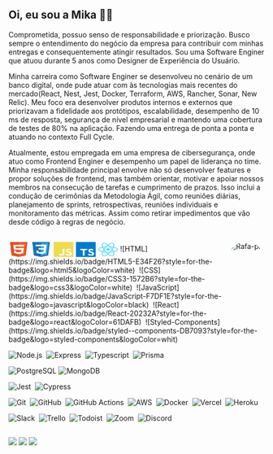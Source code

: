 ## Oi, eu sou a Mika 👨‍🚀
Comprometida, possuo senso de responsabilidade e priorização. Busco sempre o entendimento do negócio da empresa para contribuir com minhas entregas e consequentemente atingir resultados. Sou uma Software Enginer que atuou durante 5 anos como Designer de Experiência do Usuário.

Minha carreira como Software Enginer se desenvolveu no cenário de um banco digital, onde pude atuar com às tecnologias mais recentes do mercado(React, Nest, Jest, Docker, Terraform, AWS, Rancher, Sonar, New Relic). Meu foco era desenvolver produtos internos e externos que priorizavam a fidelidade aos protótipos, escalabilidade, desempenho de 10 ms de resposta, segurança de nível empresarial e mantendo uma cobertura de testes de 80% na aplicação. Fazendo uma entrega de ponta a ponta e atuando no contexto Full Cycle.

Atualmente, estou empregada em uma empresa de cibersegurança, onde atuo como Frontend Enginer e desempenho um papel de liderança no time. Minha responsabilidade principal envolve não só desenvolver features e propor soluções de frontend, mas também orientar, motivar e apoiar nossos membros na consecução de tarefas e cumprimento de prazos. Isso inclui a condução de cerimônias da Metodologia Ágil, como reuniões diárias, planejamento de sprints, retrospectivas, reuniões individuais e monitoramento das métricas. Assim como retirar impedimentos que vão desde código à regras de negócio.

<div style="display: inline_block"><br>
  <img align="center" alt="Rafa-HTML" height="30" width="40" src="https://raw.githubusercontent.com/devicons/devicon/master/icons/html5/html5-original.svg">
  <img align="center" alt="Rafa-CSS" height="30" width="40" src="https://raw.githubusercontent.com/devicons/devicon/master/icons/css3/css3-original.svg">
  <img align="center" alt="Rafa-Js" height="30" width="40" src="https://raw.githubusercontent.com/devicons/devicon/master/icons/javascript/javascript-plain.svg">
  <img align="center" alt="Rafa-Ts" height="30" width="40" src="https://raw.githubusercontent.com/devicons/devicon/master/icons/typescript/typescript-plain.svg">
  <img align="center" alt="Rafa-React" height="30" width="40" src="https://raw.githubusercontent.com/devicons/devicon/master/icons/react/react-original.svg">
  <img align="right" alt="Rafa-pic" height="150" style="border-radius:50px;" src="https://encrypted-tbn0.gstatic.com/images?q=tbn:ANd9GcSRZMjJ-KahMmqPKylPk407NJQLYhQa0C9D3bvSYF3NXb09XKepTVN9VvZkC3ukUwqRHy8&usqp=CAU?width=676&height=676">
  ![HTML](https://img.shields.io/badge/HTML5-E34F26?style=for-the-badge&logo=html5&logoColor=white)&nbsp;
![CSS](https://img.shields.io/badge/CSS3-1572B6?style=for-the-badge&logo=css3&logoColor=white)&nbsp;
![JavaScript](https://img.shields.io/badge/JavaScript-F7DF1E?style=for-the-badge&logo=javascript&logoColor=black)&nbsp;
![React](https://img.shields.io/badge/React-20232A?style=for-the-badge&logo=react&logoColor=61DAFB)&nbsp;
![Styled-Components](https://img.shields.io/badge/styled--components-DB7093?style=for-the-badge&logo=styled-components&logoColor=whit)&nbsp; <br>

![Node.js](https://img.shields.io/badge/Node.js-43853D?style=for-the-badge&logo=node.js&logoColor=white)&nbsp;
![Express](https://img.shields.io/badge/Express.js-404D59?style=for-the-badge)&nbsp;
![Typescript](https://img.shields.io/badge/TypeScript-007ACC?style=for-the-badge&logo=typescript&logoColor=white)&nbsp;
![Prisma](https://img.shields.io/badge/Prisma-3982CE?style=for-the-badge&logo=Prisma&logoColor=white)&nbsp; <br>

![PostgreSQL](https://img.shields.io/badge/PostgreSQL-316192?style=for-the-badge&logo=postgresql&logoColor=white)
![MongoDB](https://img.shields.io/badge/MongoDB-4EA94B?style=for-the-badge&logo=mongodb&logoColor=white) <br>

![Jest](https://img.shields.io/badge/Jest-323330?style=for-the-badge&logo=Jest&logoColor=white)&nbsp;
![Cypress](https://img.shields.io/badge/Cypress-000000?style=for-the-badge&logo=cypress&logoColor=white)&nbsp; <br>
  
![Git](https://img.shields.io/badge/GIT-E44C30?style=for-the-badge&logo=git&logoColor=white)&nbsp;
![GitHub](https://img.shields.io/badge/GitHub-100000?style=for-the-badge&logo=github&logoColor=white)&nbsp;
![GitHub Actions](https://img.shields.io/badge/GitHub_Actions-2088FF?style=for-the-badge&logo=github-actions&logoColor=white)&nbsp;
![AWS](https://img.shields.io/badge/Amazon_AWS-232F3E?style=for-the-badge&logo=amazon-aws&logoColor=white)&nbsp;
![Docker](https://img.shields.io/badge/Docker-1572B6?style=for-the-badge&logo=Docker&logoColor=white)&nbsp;
![Vercel](https://img.shields.io/badge/Vercel-000000?style=for-the-badge&logo=vercel&logoColor=white)&nbsp;
![Heroku](https://img.shields.io/badge/Heroku-430098?style=for-the-badge&logo=heroku&logoColor=white)&nbsp; <br>

![Slack](https://img.shields.io/badge/Slack-4A154B?style=for-the-badge&logo=slack&logoColor=white)&nbsp;
![Trello](https://img.shields.io/badge/Trello-0052CC?style=for-the-badge&logo=trello&logoColor=white)&nbsp;
![Todoist](https://img.shields.io/badge/Todoist-E44332?style=for-the-badge&logo=todoist&logoColor=white)&nbsp;
![Zoom](https://img.shields.io/badge/Zoom-2D8CFF?style=for-the-badge&logo=zoom&logoColor=white)&nbsp;
![Discord](https://img.shields.io/badge/Discord-7289DA?style=for-the-badge&logo=discord&logoColor=whites)&nbsp;
</div>
  
  ##
 
<div> 
    <a href="https://www.linkedin.com/in/michaeladafne" target="_blank"><img src="https://img.shields.io/badge/-LinkedIn-%230077B5?style=for-the-badge&logo=linkedin&logoColor=white" target="_blank"></a> 
      <a href="https://api.whatsapp.com/send?phone=5527998670154" target="_blank"><img src="https://img.shields.io/badge/WhatsApp-25D366?style=for-the-badge&logo=whatsapp&logoColor=white" target="_blank"></a> 
  <a href = "mailto:michaeladafne@hotmail.com"><img src="https://img.shields.io/badge/-Gmail-%23333?style=for-the-badge&logo=gmail&logoColor=white" target="_blank"></a>
</div>
